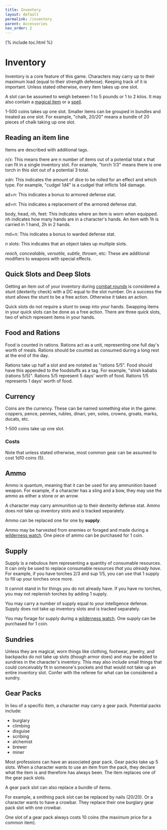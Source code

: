 ```yaml
---
title: Inventory
layout: default
permalink: /inventory
parent: Accessories
nav_order: 2
---
```

{% include toc.html %}

# Inventory

Inventory is a core feature of this game. Characters may carry up to their maximum load (equal to their strength defense). Keeping track of it is important. Unless stated otherwise, every item takes up one slot. 

A slot can be assumed to weigh between 1 to 5 pounds or 1 to 2 kilos. It may also contain a [magical item](magicalitems) or a [spell](d100spells).

1-500 coins takes up one slot. Smaller items can be grouped in bundles and treated as one slot. For example, "chalk, 20/20" means a bundle of 20 pieces of chalk taking up one slot. 

## Reading an item line
Items are described with additional tags. 

*n*/*x*: This means there are n number of items out of a potential total x that can fit in a single inventory slot. For example, "torch 1/3" means there is one torch in this slot out of a potential 3 total. 

*x*d*n*: This indicates the amount of dice to be rolled for an effect and which type. For example, "cudgel 1d4" is a cudgel that inflicts 1d4 damage. 

ad+*n*: This indicates a bonus to armored defense stat. 

ad=*n*: This indicates a replacement of the armored defense stat.

body, head, *n*h, feet: This indicates where an item is worn when equipped. *n*h indicates how many hands are in a character's hands. An item with 1h is carried in 1 hand, 2h in 2 hands.

md+*n*: This indicates a bonus to warded defense stat.

*n* slots: This indicates that an object takes up multiple slots.

*reach, concealable, versatile, subtle, thrown*, etc: These are additional modifiers to weapons with special effects. 


## Quick Slots and Deep Slots
Getting an item out of your inventory during [combat rounds](combatround) is considered a stunt (dexterity check) with a DC equal to the slot number. On a success the stunt allows the stunt to be a free action. Otherwise it takes an action.

Quick slots do not require a stunt to swap into your hands. Swapping items in your quick slots can be done as a free action. There are three quick slots, two of which represent items in your hands.

## Food and Rations
Food is counted in rations. Rations act as a unit, representing one full day's worth of meals. Rations should be counted as consumed during a long rest at the end of the day. 

Rations take up half a slot and are notated as "rations 5/5". Food should have this appended to the foodstuffs as a tag. For example, "shish kababs (rations 5/5)". Rations 5/5 represent 5 days' worth of food. Rations 1/5 represents 1 days' worth of food.

## Currency
Coins are the currency. These can be named something else in the game: coppers, pence, pennies, rubles, dinari, yen, soles, crowns, groats, marks, ducats, etc.

1-500 coins take up one slot. 

### Costs
Note that unless stated otherwise, most common gear can be assumed to cost 1d10 coins (5).

## Ammo

Ammo is quantum, meaning that it can be used for any ammunition based weapon. For example, if a character has a sling and a bow, they may use the ammo as either a stone or an arrow.

A character may carry ammunition up to their dexterity defense stat. Ammo does not take up inventory slots and is tracked separately. 

Ammo can be replaced one for one by **supply**.

Ammo may be harvested from enemies or foraged and made during a [wilderness watch](wildernesswatch). One piece of ammo can be purchased for 1 coin.

## Supply

Supply is a nebulous item representing a quantity of consumable resources. It can only be used to replace consumable resources *that you already have*. For example, if you have torches 2/3 and sup 1/5, you can use that 1 supply to fill up your torches once more. 

It  cannot stand in for things you do not already have. If you have no torches, you may not replenish torches by adding 1 supply. 

You may carry a number of supply equal to your intelligence defense. Supply does not take up inventory slots and is tracked separately. 

You may forage for supply during a [wilderness watch](wildernesswatch). One supply can be purchased for 1 coin. 


## Sundries

Unless they are magical, worn things like clothing, footwear, jewelry, and backpacks do not take up slots (though armor does) and may be added to sundries in the character's inventory. This may also include small things that could conceivably fit in someone's pockets and that would not take up an entire inventory slot. Confer with the referee for what can be considered a sundry. 


## Gear Packs

In lieu of a specific item, a character may carry a gear pack. Potential packs include:

- burglary
- climbing
- disguise
- scribing
- alchemist
- brewer
- miner

Most professions can have an associated gear pack. Gear packs take up 5 slots. When a character wants to use an item from the pack, they declare what the item is and therefore has always been. The item replaces one of the gear pack slots. 

A gear pack slot can also replace a bundle of items. 

For example, a smithing pack slot can be replaced by nails (20/20). Or a character wants to have a crowbar. They replace their one burglary gear pack slot with one crowbar.

One slot of a gear pack always costs 10 coins (the maximum price for a common item). 